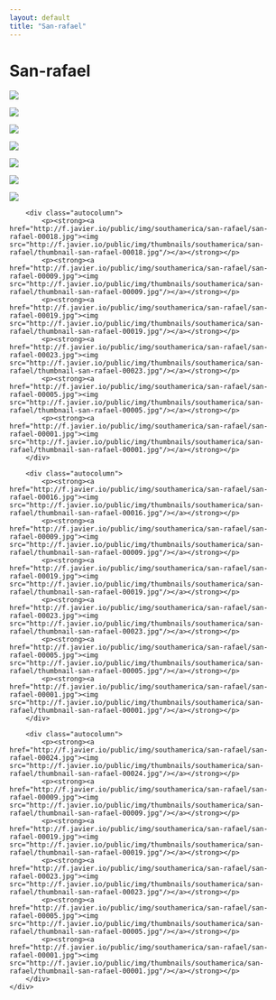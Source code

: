 ```yaml
---
layout: default
title: "San-rafael"
---
```


<h1 class="page" style="padding-left:0%;">San-rafael</h1>
<div class="page">
    <div class="autowide">
        <div class="autocolumn">
            <p><strong><a href="http://f.javier.io/public/img/southamerica/san-rafael/san-rafael-00015.jpg"><img src="http://f.javier.io/public/img/thumbnails/southamerica/san-rafael/thumbnail-san-rafael-00015.jpg"/></a></strong></p>
            <p><strong><a href="http://f.javier.io/public/img/southamerica/san-rafael/san-rafael-00018.jpg"><img src="http://f.javier.io/public/img/thumbnails/southamerica/san-rafael/thumbnail-san-rafael-00018.jpg"/></a></strong></p>
            <p><strong><a href="http://f.javier.io/public/img/southamerica/san-rafael/san-rafael-00009.jpg"><img src="http://f.javier.io/public/img/thumbnails/southamerica/san-rafael/thumbnail-san-rafael-00009.jpg"/></a></strong></p>
            <p><strong><a href="http://f.javier.io/public/img/southamerica/san-rafael/san-rafael-00019.jpg"><img src="http://f.javier.io/public/img/thumbnails/southamerica/san-rafael/thumbnail-san-rafael-00019.jpg"/></a></strong></p>
            <p><strong><a href="http://f.javier.io/public/img/southamerica/san-rafael/san-rafael-00023.jpg"><img src="http://f.javier.io/public/img/thumbnails/southamerica/san-rafael/thumbnail-san-rafael-00023.jpg"/></a></strong></p>
            <p><strong><a href="http://f.javier.io/public/img/southamerica/san-rafael/san-rafael-00005.jpg"><img src="http://f.javier.io/public/img/thumbnails/southamerica/san-rafael/thumbnail-san-rafael-00005.jpg"/></a></strong></p>
            <p><strong><a href="http://f.javier.io/public/img/southamerica/san-rafael/san-rafael-00001.jpg"><img src="http://f.javier.io/public/img/thumbnails/southamerica/san-rafael/thumbnail-san-rafael-00001.jpg"/></a></strong></p>
        </div>

        <div class="autocolumn">
            <p><strong><a href="http://f.javier.io/public/img/southamerica/san-rafael/san-rafael-00018.jpg"><img src="http://f.javier.io/public/img/thumbnails/southamerica/san-rafael/thumbnail-san-rafael-00018.jpg"/></a></strong></p>
            <p><strong><a href="http://f.javier.io/public/img/southamerica/san-rafael/san-rafael-00009.jpg"><img src="http://f.javier.io/public/img/thumbnails/southamerica/san-rafael/thumbnail-san-rafael-00009.jpg"/></a></strong></p>
            <p><strong><a href="http://f.javier.io/public/img/southamerica/san-rafael/san-rafael-00019.jpg"><img src="http://f.javier.io/public/img/thumbnails/southamerica/san-rafael/thumbnail-san-rafael-00019.jpg"/></a></strong></p>
            <p><strong><a href="http://f.javier.io/public/img/southamerica/san-rafael/san-rafael-00023.jpg"><img src="http://f.javier.io/public/img/thumbnails/southamerica/san-rafael/thumbnail-san-rafael-00023.jpg"/></a></strong></p>
            <p><strong><a href="http://f.javier.io/public/img/southamerica/san-rafael/san-rafael-00005.jpg"><img src="http://f.javier.io/public/img/thumbnails/southamerica/san-rafael/thumbnail-san-rafael-00005.jpg"/></a></strong></p>
            <p><strong><a href="http://f.javier.io/public/img/southamerica/san-rafael/san-rafael-00001.jpg"><img src="http://f.javier.io/public/img/thumbnails/southamerica/san-rafael/thumbnail-san-rafael-00001.jpg"/></a></strong></p>
        </div>

        <div class="autocolumn">
            <p><strong><a href="http://f.javier.io/public/img/southamerica/san-rafael/san-rafael-00016.jpg"><img src="http://f.javier.io/public/img/thumbnails/southamerica/san-rafael/thumbnail-san-rafael-00016.jpg"/></a></strong></p>
            <p><strong><a href="http://f.javier.io/public/img/southamerica/san-rafael/san-rafael-00009.jpg"><img src="http://f.javier.io/public/img/thumbnails/southamerica/san-rafael/thumbnail-san-rafael-00009.jpg"/></a></strong></p>
            <p><strong><a href="http://f.javier.io/public/img/southamerica/san-rafael/san-rafael-00019.jpg"><img src="http://f.javier.io/public/img/thumbnails/southamerica/san-rafael/thumbnail-san-rafael-00019.jpg"/></a></strong></p>
            <p><strong><a href="http://f.javier.io/public/img/southamerica/san-rafael/san-rafael-00023.jpg"><img src="http://f.javier.io/public/img/thumbnails/southamerica/san-rafael/thumbnail-san-rafael-00023.jpg"/></a></strong></p>
            <p><strong><a href="http://f.javier.io/public/img/southamerica/san-rafael/san-rafael-00005.jpg"><img src="http://f.javier.io/public/img/thumbnails/southamerica/san-rafael/thumbnail-san-rafael-00005.jpg"/></a></strong></p>
            <p><strong><a href="http://f.javier.io/public/img/southamerica/san-rafael/san-rafael-00001.jpg"><img src="http://f.javier.io/public/img/thumbnails/southamerica/san-rafael/thumbnail-san-rafael-00001.jpg"/></a></strong></p>
        </div>

        <div class="autocolumn">
            <p><strong><a href="http://f.javier.io/public/img/southamerica/san-rafael/san-rafael-00024.jpg"><img src="http://f.javier.io/public/img/thumbnails/southamerica/san-rafael/thumbnail-san-rafael-00024.jpg"/></a></strong></p>
            <p><strong><a href="http://f.javier.io/public/img/southamerica/san-rafael/san-rafael-00009.jpg"><img src="http://f.javier.io/public/img/thumbnails/southamerica/san-rafael/thumbnail-san-rafael-00009.jpg"/></a></strong></p>
            <p><strong><a href="http://f.javier.io/public/img/southamerica/san-rafael/san-rafael-00019.jpg"><img src="http://f.javier.io/public/img/thumbnails/southamerica/san-rafael/thumbnail-san-rafael-00019.jpg"/></a></strong></p>
            <p><strong><a href="http://f.javier.io/public/img/southamerica/san-rafael/san-rafael-00023.jpg"><img src="http://f.javier.io/public/img/thumbnails/southamerica/san-rafael/thumbnail-san-rafael-00023.jpg"/></a></strong></p>
            <p><strong><a href="http://f.javier.io/public/img/southamerica/san-rafael/san-rafael-00005.jpg"><img src="http://f.javier.io/public/img/thumbnails/southamerica/san-rafael/thumbnail-san-rafael-00005.jpg"/></a></strong></p>
            <p><strong><a href="http://f.javier.io/public/img/southamerica/san-rafael/san-rafael-00001.jpg"><img src="http://f.javier.io/public/img/thumbnails/southamerica/san-rafael/thumbnail-san-rafael-00001.jpg"/></a></strong></p>
        </div>
    </div>
</div>
